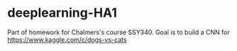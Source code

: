 # deeplearning-HA1
Part of homework for Chalmers's course SSY340. Goal is to build a CNN for https://www.kaggle.com/c/dogs-vs-cats
